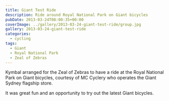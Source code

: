 ```yaml
---
title: Giant Test Ride
description: Ride around Royal National Park on Giant bicycles
pubDate: 2013-03-24T08:00:35+00:00
coverImage: ../gallery/2013-03-24-giant-test-ride/group.jpg
gallery: 2013-03-24-giant-test-ride
categories:
  - cycling
tags:
  - Giant
  - Royal National Park
  - Zeal of Zebras
---
```


Kymbal arranged for the Zeal of Zebras to have a ride at the Royal National Park
on Giant bicycles, courtesy of MC Cyclery who operates the Giant Sydney flagship
store.

It was great fun and an opportunity to try out the latest Giant bicycles.
